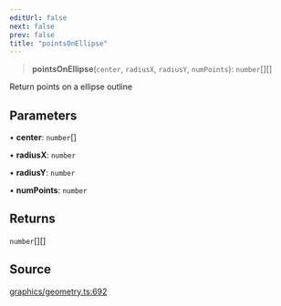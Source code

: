```yaml
---
editUrl: false
next: false
prev: false
title: "pointsOnEllipse"
---
```


> **pointsOnEllipse**(`center`, `radiusX`, `radiusY`, `numPoints`): `number`[][]

Return points on a ellipse outline

## Parameters

• **center**: `number`[]

• **radiusX**: `number`

• **radiusY**: `number`

• **numPoints**: `number`

## Returns

`number`[][]

## Source

[graphics/geometry.ts:692](https://github.com/dgmjs/dgmjs/blob/main/packages/core/src/graphics/geometry.ts#L692)
